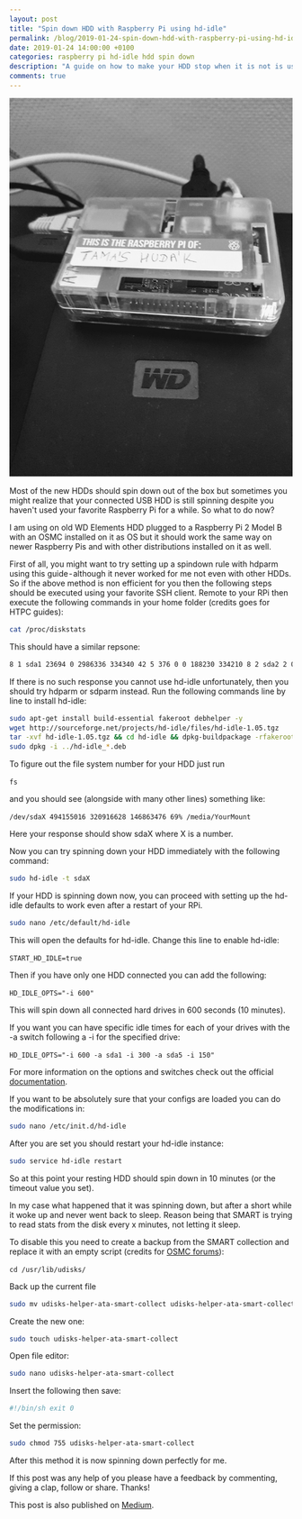 ```yaml
---
layout: post
title: "Spin down HDD with Raspberry Pi using hd-idle"
permalink: /blog/2019-01-24-spin-down-hdd-with-raspberry-pi-using-hd-idle/
date: 2019-01-24 14:00:00 +0100
categories: raspberry pi hd-idle hdd spin down
description: "A guide on how to make your HDD stop when it is not is use."
comments: true
---
```


![HDD](/assets/2019-01-24-rpi-wd.jpeg)

Most of the new HDDs should spin down out of the box but sometimes you might realize that your connected USB HDD is still spinning despite you haven't used your favorite Raspberry Pi for a while. So what to do now?

I am using on old WD Elements HDD plugged to a Raspberry Pi 2 Model B with an OSMC installed on it as OS but it should work the same way on newer Raspberry Pis and with other distributions installed on it as well.

First of all, you might want to try setting up a spindown rule with hdparm using this guide - although it never worked for me not even with other HDDs.
So if the above method is non efficient for you then the following steps should be executed using your favorite SSH client. Remote to your RPi then execute the following commands in your home folder (credits goes for HTPC guides):

```bash
cat /proc/diskstats
```

This should have a similar repsone:

```bash
8 1 sda1 23694 0 2986336 334340 42 5 376 0 0 188230 334210 8 2 sda2 2 0 4 30 0 0 0 0 0 30 30 8 5 sda5 209713 1975 26144754 2945080 263338 27656 53987400 108849960 0
```

If there is no such response you cannot use hd-idle unfortunately, then you should try hdparm or sdparm instead.
Run the following commands line by line to install hd-idle:

```bash
sudo apt-get install build-essential fakeroot debhelper -y
wget http://sourceforge.net/projects/hd-idle/files/hd-idle-1.05.tgz
tar -xvf hd-idle-1.05.tgz && cd hd-idle && dpkg-buildpackage -rfakeroot
sudo dpkg -i ../hd-idle_*.deb
```

To figure out the file system number for your HDD just run

`fs`

and you should see (alongside with many other lines) something like:

`/dev/sdaX 494155016 320916628 146863476 69% /media/YourMount`

Here your response should show sdaX where X is a number.

Now you can try spinning down your HDD immediately with the following command:

```bash
sudo hd-idle -t sdaX
```

If your HDD is spinning down now, you can proceed with setting up the hd-idle defaults to work even after a restart of your RPi.

```bash
sudo nano /etc/default/hd-idle
```

This will open the defaults for hd-idle. Change this line to enable hd-idle:

`START_HD_IDLE=true`

Then if you have only one HDD connected you can add the following:

`HD_IDLE_OPTS="-i 600"`

This will spin down all connected hard drives in 600 seconds (10 minutes).

If you want you can have specific idle times for each of your drives with the -a switch following a -i for the specified drive:

`HD_IDLE_OPTS="-i 600 -a sda1 -i 300 -a sda5 -i 150"`

For more information on the options and switches check out the official [documentation](http://hd-idle.sourceforge.net/).

If you want to be absolutely sure that your configs are loaded you can do the modifications in:

```bash
sudo nano /etc/init.d/hd-idle
```

After you are set you should restart your hd-idle instance:

```bash
sudo service hd-idle restart
```

So at this point your resting HDD should spin down in 10 minutes (or the timeout value you set).

In my case what happened that it was spinning down, but after a short while it woke up and never went back to sleep. Reason being that SMART is trying to read stats from the disk every x minutes, not letting it sleep.

To disable this you need to create a backup from the SMART collection and replace it with an empty script (credits for [OSMC forums](https://discourse.osmc.tv/t/external-usb-hdd-is-not-spinning-down/12171/19)):

`cd /usr/lib/udisks/`

Back up the current file

```bash
sudo mv udisks-helper-ata-smart-collect udisks-helper-ata-smart-collect.orig
```

Create the new one:

```bash
sudo touch udisks-helper-ata-smart-collect
```

Open file editor:

```bash
sudo nano udisks-helper-ata-smart-collect
```

Insert the following then save:

```bash
#!/bin/sh exit 0
```

Set the permission:

```bash
sudo chmod 755 udisks-helper-ata-smart-collect
```

After this method it is now spinning down perfectly for me.

If this post was any help of you please have a feedback by commenting, giving a clap, follow or share. Thanks!

This post is also published on [Medium](https://medium.com/@tamashudak/spin-down-hdd-with-raspberry-pi-using-hd-idle-7709e6c921f8).
